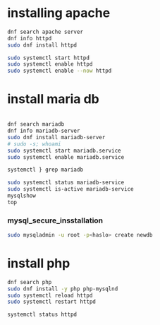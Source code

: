 # installing apache 
``` bash
dnf search apache server
dnf info httpd
sudo dnf install httpd

sudo systemctl start httpd
sudo systemctl enable httpd
sudo systemctl enable --now httpd
```

# install maria db 
``` bash 

dnf search mariadb 
dnf info mariadb-server
sudo dnf install mariadb-server
# sudo -s; whoami 
sudo systemctl start mariadb.service 
sudo systemctl enable mariadb.service

systemctl } grep mariadb

sudo systemctl status mariadb-service
sudo systemctl is-active mariadb-service
mysqlshow 
top
```
### mysql_secure_insstallation 
``` bash 
sudo mysqladmin -u root -p<haslo> create newdb 
```
# install php 
``` bash 
dnf search php
sudo dnf install -y php php-mysqlnd
sudo systemctl reload httpd 
sudo systemctl restart httpd 

systemctl status httpd

```

